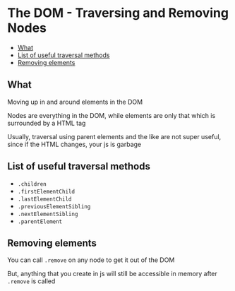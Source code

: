 # The DOM - Traversing and Removing Nodes <!-- omit in toc -->

- [What](#what)
- [List of useful traversal methods](#list-of-useful-traversal-methods)
- [Removing elements](#removing-elements)

## What

Moving up in and around elements in the DOM

Nodes are everything in the DOM, while elements are only that which is surrounded by a HTML tag

Usually, traversal using parent elements and the like are not super useful, since if the HTML changes, your js is garbage

## List of useful traversal methods

- `.children`
- `.firstElementChild`
- `.lastElementChild`
- `.previousElementSibling`
- `.nextElementSibling`
- `.parentElement`

## Removing elements

You can call `.remove` on any node to get it out of the DOM

But, anything that you create in js will still be accessible in memory after `.remove` is called
